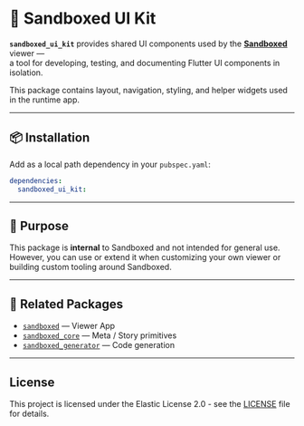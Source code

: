 # 🎨 Sandboxed UI Kit

**`sandboxed_ui_kit`** provides shared UI components used by the [**Sandboxed**](https://github.com/sboxed/sandboxed) viewer —  
a tool for developing, testing, and documenting Flutter UI components in isolation.

This package contains layout, navigation, styling, and helper widgets used in the runtime app.

---

## 📦 Installation

Add as a local path dependency in your `pubspec.yaml`:

```yaml
dependencies:
  sandboxed_ui_kit: 
```

---

## 🎯 Purpose

This package is **internal** to Sandboxed and not intended for general use.  
However, you can use or extend it when customizing your own viewer or building custom tooling around Sandboxed.

---

## 🔗 Related Packages

- [`sandboxed`](https://github.com/sboxed/sandboxed) — Viewer App
- [`sandboxed_core`](https://github.com/sboxed/sandboxed/tree/main/packages/sandboxed_core) — Meta / Story primitives
- [`sandboxed_generator`](https://github.com/sboxed/sandboxed/tree/main/packages/sandboxed_generator) — Code generation

---

## License

This project is licensed under the Elastic License 2.0 - see the [LICENSE](LICENSE.md) file for details.